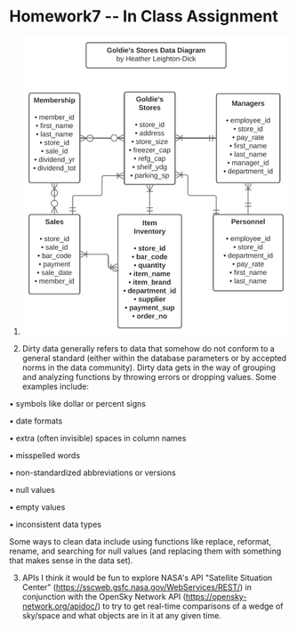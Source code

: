 # Homework7 -- In Class Assignment

1) ![ERD diagram](https://github.com/HeatherLD/Homework7/blob/4d591190e6f0cc677087fa9e1f212d9073a91866/Goldie's%20Stores%20Corp%20Data%20Diagram.svg)
  
2)  Dirty data generally refers to data that somehow do not conform to a general standard (either within the database parameters or by accepted norms in the data community). Dirty data gets in the way of grouping and analyzing functions by throwing errors or dropping values. Some examples include:

  • symbols like dollar or percent signs
  
  • date formats
  
  • extra (often invisible) spaces in column names
  
  • misspelled words
  
  • non-standardized abbreviations or versions
  
  • null values
  
  • empty values
  
  • inconsistent data types
  
  
 Some ways to clean data include using functions like replace, reformat, rename, and searching for null values (and replacing them with something that makes sense in the data set).
  
 3)  APIs
I think it would be fun to explore NASA's API "Satellite Situation Center" (https://sscweb.gsfc.nasa.gov/WebServices/REST/) in conjunction with the OpenSky Network API (https://opensky-network.org/apidoc/) to try to get real-time comparisons of a wedge of sky/space and what objects are in it at any given time. 
